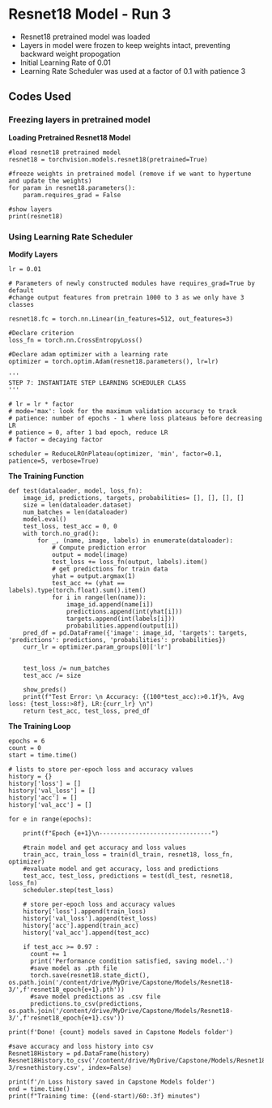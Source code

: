 ﻿# Resnet18 Model - Run 3

 - Resnet18 pretrained model was loaded 
 - Layers in model were frozen to keep weights intact, preventing backward weight propogation
- Initial Learning Rate of 0.01
- Learning Rate Scheduler was used at a factor of 0.1 with patience 3

## Codes Used
### Freezing layers in pretrained model
**Loading Pretrained Resnet18 Model**

    #load resnet18 pretrained model
    resnet18 = torchvision.models.resnet18(pretrained=True)
    
    #freeze weights in pretrained model (remove if we want to hypertune and update the weights)
    for param in resnet18.parameters():
	    param.requires_grad = False
	
	#show layers
	print(resnet18)
    


### Using Learning Rate Scheduler
**Modify Layers**

    lr = 0.01
    
    # Parameters of newly constructed modules have requires_grad=True by default
    #change output features from pretrain 1000 to 3 as we only have 3 classes
    
    resnet18.fc = torch.nn.Linear(in_features=512, out_features=3)
    
    #Declare criterion
    loss_fn = torch.nn.CrossEntropyLoss()
    
    #Declare adam optimizer with a learning rate 
    optimizer = torch.optim.Adam(resnet18.parameters(), lr=lr)
    
    '''
    STEP 7: INSTANTIATE STEP LEARNING SCHEDULER CLASS
    '''
    
    # lr = lr * factor
    # mode='max': look for the maximum validation accuracy to track
    # patience: number of epochs - 1 where loss plateaus before decreasing LR
    # patience = 0, after 1 bad epoch, reduce LR
    # factor = decaying factor
    
    scheduler = ReduceLROnPlateau(optimizer, 'min', factor=0.1, patience=5, verbose=True)

**The Training Function**

    def test(dataloader, model, loss_fn):
        image_id, predictions, targets, probabilities= [], [], [], []
        size = len(dataloader.dataset)
        num_batches = len(dataloader)
        model.eval()
        test_loss, test_acc = 0, 0
        with torch.no_grad():
            for _, (name, image, labels) in enumerate(dataloader):
                # Compute prediction error
                output = model(image)
                test_loss += loss_fn(output, labels).item()
                # get predictions for train data
                yhat = output.argmax(1)
                test_acc += (yhat == labels).type(torch.float).sum().item()
                for i in range(len(name)):
                    image_id.append(name[i])
                    predictions.append(int(yhat[i]))
                    targets.append(int(labels[i]))
                    probabilities.append(output[i])
        pred_df = pd.DataFrame({'image': image_id, 'targets': targets, 'predictions': predictions, 'probabilities': probabilities})
        curr_lr = optimizer.param_groups[0]['lr']
        
    
        test_loss /= num_batches
        test_acc /= size
        
        show_preds()
        print(f"Test Error: \n Accuracy: {(100*test_acc):>0.1f}%, Avg loss: {test_loss:>8f}, LR:{curr_lr} \n")
        return test_acc, test_loss, pred_df

**The Training Loop**

    epochs = 6
    count = 0
    start = time.time()
    
    # lists to store per-epoch loss and accuracy values
    history = {} 
    history['loss'] = []
    history['val_loss'] = []
    history['acc'] = []
    history['val_acc'] = []
    
    for e in range(epochs):
    
        print(f"Epoch {e+1}\n-------------------------------")
        
        #train model and get accuracy and loss values
        train_acc, train_loss = train(dl_train, resnet18, loss_fn, optimizer)
        #evaluate model and get accuracy, loss and predictions
        test_acc, test_loss, predictions = test(dl_test, resnet18, loss_fn)
        scheduler.step(test_loss)
        
        # store per-epoch loss and accuracy values
        history['loss'].append(train_loss)
        history['val_loss'].append(test_loss)
        history['acc'].append(train_acc)
        history['val_acc'].append(test_acc)
    
        if test_acc >= 0.97 :
          count += 1
          print('Performance condition satisfied, saving model..')
          #save model as .pth file
          torch.save(resnet18.state_dict(), os.path.join('/content/drive/MyDrive/Capstone/Models/Resnet18-3/',f'resnet18_epoch{e+1}.pth'))
          #save model predictions as .csv file
          predictions.to_csv(predictions, os.path.join('/content/drive/MyDrive/Capstone/Models/Resnet18-3/',f'resnet18_epoch{e+1}.csv'))
    
    print(f'Done! {count} models saved in Capstone Models folder')
    
    #save accuracy and loss history into csv
    Resnet18History = pd.DataFrame(history)
    Resnet18History.to_csv('/content/drive/MyDrive/Capstone/Models/Resnet18-3/resnethistory.csv', index=False)
    
    print(f'/n Loss history saved in Capstone Models folder')
    end = time.time()
    print(f"Training time: {(end-start)/60:.3f} minutes")

